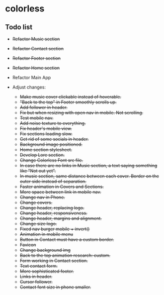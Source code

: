 # colorless

## Todo list

- ~~Refactor Music section~~
- ~~Refactor Contact section~~
- ~~Refactor Footer section~~
- ~~Refactor Home section~~
- Refactor Main App


- Adjust changes:
  - ~~Make music cover clickable instead of hoverable.~~
  - ~~"Back to the top" in Footer smoothly scrolls up.~~
  - ~~Add follower in header.~~
  - ~~Fix but when resizing with open nav in mobile. Not scrolling.~~
  - ~~Test mobile nav.~~
  - ~~Add noise texture to everything.~~
  - ~~Fix header's mobile view.~~
  - ~~Fix sections loading slow.~~
  - ~~Get rid of some socials in header.~~
  - ~~Background image positioned.~~
  - ~~Home section stylesheet.~~
  - ~~Develop Lore section.~~
  - ~~Change Colorless Font src file.~~
  - ~~In case there are no links in Music section, a text saying something like "Not out yet".~~
  - ~~In music section, same distance between each cover. Border on the outer side instead of separation.~~
  - ~~Faster animation in Covers and Sections.~~
  - ~~More space between link in mobile nav.~~
  - ~~Change nav in Phone.~~
  - ~~Change covers.~~
  - ~~Change header, replacing logo.~~
  - ~~Change header, responsiveness.~~
  - ~~Change header, margins and alignment.~~
  - ~~Change size logo.~~
  - ~~Fixed nav burger mobile + invert()~~
  - ~~Animation in mobile menu~~
  - ~~Button in Contact must have a custom border.~~
  - ~~Favicon~~
  - ~~Change background img~~
  - ~~Back to the top animation research: custom.~~
  - ~~Form working in Contact section.~~
  - ~~Text contact form.~~
  - ~~More sophisticated footer.~~
  - ~~Links in header.~~
  - ~~Cursor follower.~~
  - ~~Contact font size in phone smaller.~~